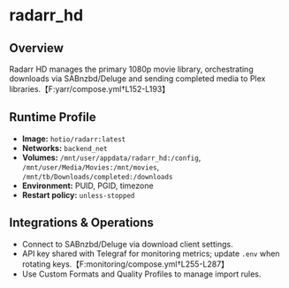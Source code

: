 <!--
title: radarr_hd
description:
published: true
date: 2025-10-19T08:57:42Z
tags:
editor: markdown
-->

# radarr_hd

## Overview
Radarr HD manages the primary 1080p movie library, orchestrating downloads via SABnzbd/Deluge and sending completed media to Plex libraries.【F:yarr/compose.yml†L152-L193】

## Runtime Profile
- **Image:** `hotio/radarr:latest`
- **Networks:** `backend_net`
- **Volumes:** `/mnt/user/appdata/radarr_hd:/config`, `/mnt/user/Media/Movies:/mnt/movies`, `/mnt/tb/Downloads/completed:/downloads`
- **Environment:** PUID, PGID, timezone
- **Restart policy:** `unless-stopped`

## Integrations & Operations
- Connect to SABnzbd/Deluge via download client settings.
- API key shared with Telegraf for monitoring metrics; update `.env` when rotating keys.【F:monitoring/compose.yml†L255-L287】
- Use Custom Formats and Quality Profiles to manage import rules.
